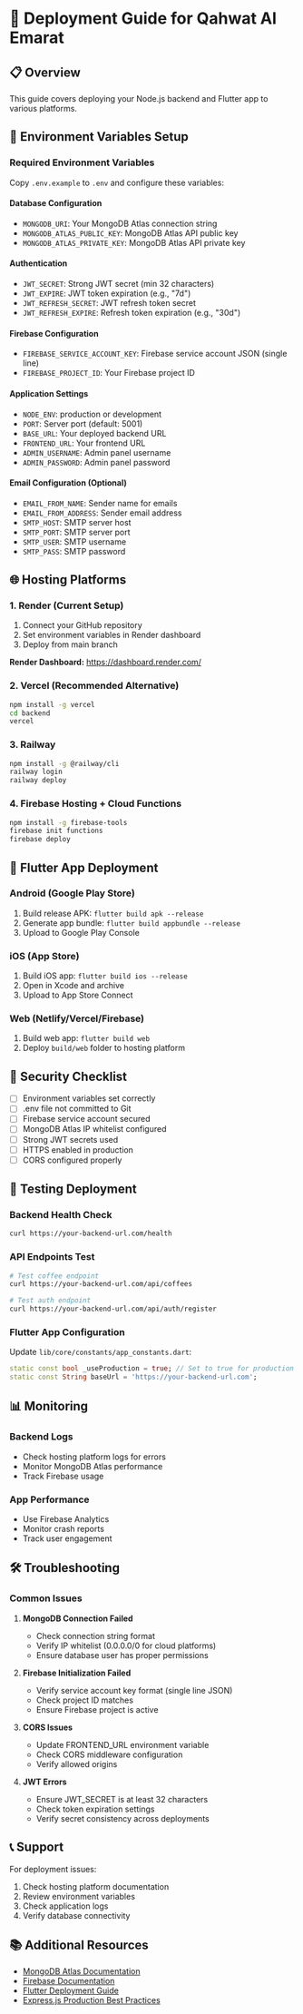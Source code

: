 # 🚀 Deployment Guide for Qahwat Al Emarat

## 📋 Overview

This guide covers deploying your Node.js backend and Flutter app to various platforms.

## 🔧 Environment Variables Setup

### Required Environment Variables

Copy `.env.example` to `.env` and configure these variables:

#### Database Configuration
- `MONGODB_URI`: Your MongoDB Atlas connection string
- `MONGODB_ATLAS_PUBLIC_KEY`: MongoDB Atlas API public key
- `MONGODB_ATLAS_PRIVATE_KEY`: MongoDB Atlas API private key

#### Authentication
- `JWT_SECRET`: Strong JWT secret (min 32 characters)
- `JWT_EXPIRE`: JWT token expiration (e.g., "7d")
- `JWT_REFRESH_SECRET`: JWT refresh token secret
- `JWT_REFRESH_EXPIRE`: Refresh token expiration (e.g., "30d")

#### Firebase Configuration
- `FIREBASE_SERVICE_ACCOUNT_KEY`: Firebase service account JSON (single line)
- `FIREBASE_PROJECT_ID`: Your Firebase project ID

#### Application Settings
- `NODE_ENV`: production or development
- `PORT`: Server port (default: 5001)
- `BASE_URL`: Your deployed backend URL
- `FRONTEND_URL`: Your frontend URL
- `ADMIN_USERNAME`: Admin panel username
- `ADMIN_PASSWORD`: Admin panel password

#### Email Configuration (Optional)
- `EMAIL_FROM_NAME`: Sender name for emails
- `EMAIL_FROM_ADDRESS`: Sender email address
- `SMTP_HOST`: SMTP server host
- `SMTP_PORT`: SMTP server port
- `SMTP_USER`: SMTP username
- `SMTP_PASS`: SMTP password

## 🌐 Hosting Platforms

### 1. Render (Current Setup)
1. Connect your GitHub repository
2. Set environment variables in Render dashboard
3. Deploy from main branch

**Render Dashboard:** https://dashboard.render.com/

### 2. Vercel (Recommended Alternative)
```bash
npm install -g vercel
cd backend
vercel
```

### 3. Railway
```bash
npm install -g @railway/cli
railway login
railway deploy
```

### 4. Firebase Hosting + Cloud Functions
```bash
npm install -g firebase-tools
firebase init functions
firebase deploy
```

## 📱 Flutter App Deployment

### Android (Google Play Store)
1. Build release APK: `flutter build apk --release`
2. Generate app bundle: `flutter build appbundle --release`
3. Upload to Google Play Console

### iOS (App Store)
1. Build iOS app: `flutter build ios --release`
2. Open in Xcode and archive
3. Upload to App Store Connect

### Web (Netlify/Vercel/Firebase)
1. Build web app: `flutter build web`
2. Deploy `build/web` folder to hosting platform

## 🔐 Security Checklist

- [ ] Environment variables set correctly
- [ ] .env file not committed to Git
- [ ] Firebase service account secured
- [ ] MongoDB Atlas IP whitelist configured
- [ ] Strong JWT secrets used
- [ ] HTTPS enabled in production
- [ ] CORS configured properly

## 🧪 Testing Deployment

### Backend Health Check
```bash
curl https://your-backend-url.com/health
```

### API Endpoints Test
```bash
# Test coffee endpoint
curl https://your-backend-url.com/api/coffees

# Test auth endpoint
curl https://your-backend-url.com/api/auth/register
```

### Flutter App Configuration
Update `lib/core/constants/app_constants.dart`:
```dart
static const bool _useProduction = true; // Set to true for production
static const String baseUrl = 'https://your-backend-url.com';
```

## 📊 Monitoring

### Backend Logs
- Check hosting platform logs for errors
- Monitor MongoDB Atlas performance
- Track Firebase usage

### App Performance
- Use Firebase Analytics
- Monitor crash reports
- Track user engagement

## 🛠️ Troubleshooting

### Common Issues

1. **MongoDB Connection Failed**
   - Check connection string format
   - Verify IP whitelist (0.0.0.0/0 for cloud platforms)
   - Ensure database user has proper permissions

2. **Firebase Initialization Failed**
   - Verify service account key format (single line JSON)
   - Check project ID matches
   - Ensure Firebase project is active

3. **CORS Issues**
   - Update FRONTEND_URL environment variable
   - Check CORS middleware configuration
   - Verify allowed origins

4. **JWT Errors**
   - Ensure JWT_SECRET is at least 32 characters
   - Check token expiration settings
   - Verify secret consistency across deployments

## 📞 Support

For deployment issues:
1. Check hosting platform documentation
2. Review environment variables
3. Check application logs
4. Verify database connectivity

## 📚 Additional Resources

- [MongoDB Atlas Documentation](https://docs.atlas.mongodb.com/)
- [Firebase Documentation](https://firebase.google.com/docs)
- [Flutter Deployment Guide](https://flutter.dev/docs/deployment)
- [Express.js Production Best Practices](https://expressjs.com/en/advanced/best-practice-performance.html)
